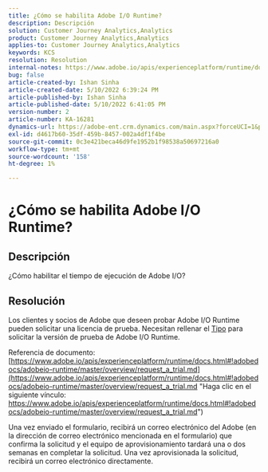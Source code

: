```yaml
---
title: ¿Cómo se habilita Adobe I/O Runtime?
description: Descripción
solution: Customer Journey Analytics,Analytics
product: Customer Journey Analytics,Analytics
applies-to: Customer Journey Analytics,Analytics
keywords: KCS
resolution: Resolution
internal-notes: https://www.adobe.io/apis/experienceplatform/runtime/docs.html#!adobedocs/adobeio-runtime/master/README.md
bug: false
article-created-by: Ishan Sinha
article-created-date: 5/10/2022 6:39:24 PM
article-published-by: Ishan Sinha
article-published-date: 5/10/2022 6:41:05 PM
version-number: 2
article-number: KA-16281
dynamics-url: https://adobe-ent.crm.dynamics.com/main.aspx?forceUCI=1&pagetype=entityrecord&etn=knowledgearticle&id=1ee66c7f-90d0-ec11-a7b5-0022480a8753
exl-id: d4617b60-35df-459b-8457-002a4df1f4be
source-git-commit: 0c3e421beca46d9fe1952b1f98538a50697216a0
workflow-type: tm+mt
source-wordcount: '158'
ht-degree: 1%

---
```


# ¿Cómo se habilita Adobe I/O Runtime?

## Descripción


¿Cómo habilitar el tiempo de ejecución de Adobe I/O?


## Resolución


Los clientes y socios de Adobe que deseen probar Adobe I/O Runtime pueden solicitar una licencia de prueba. Necesitan rellenar el [Tipo](https://adobeio.typeform.com/to/RWhT8Y) para solicitar la versión de prueba de Adobe I/O Runtime.

Referencia de documento:
[https://www.adobe.io/apis/experienceplatform/runtime/docs.html#!adobedocs/adobeio-runtime/master/overview/request_a_trial.md](https://www.adobe.io/apis/experienceplatform/runtime/docs.html#!adobedocs/adobeio-runtime/master/overview/request_a_trial.md "Haga clic en el siguiente vínculo: https://www.adobe.io/apis/experienceplatform/runtime/docs.html#!adobedocs/adobeio-runtime/master/overview/request_a_trial.md")

Una vez enviado el formulario, recibirá un correo electrónico del Adobe (en la dirección de correo electrónico mencionada en el formulario) que confirma la solicitud y el equipo de aprovisionamiento tardará una o dos semanas en completar la solicitud. Una vez aprovisionada la solicitud, recibirá un correo electrónico directamente.
